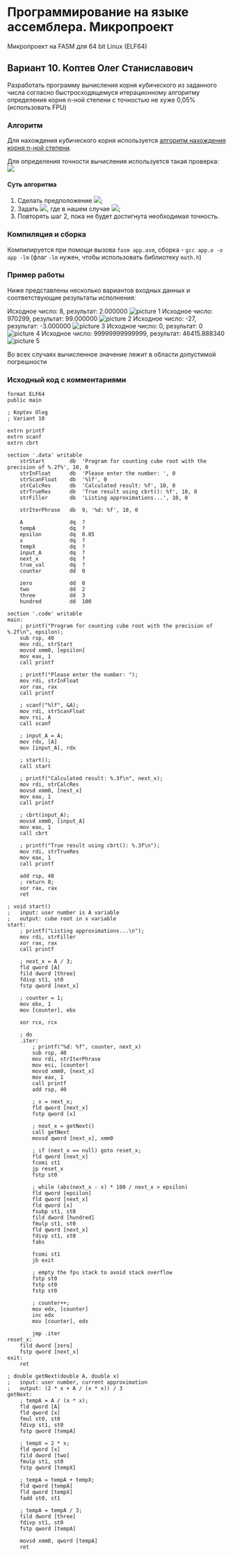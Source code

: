# Программирование на языке ассемблера. Микропроект

Микропроект на FASM для 64 bit Linux (ELF64)

## Вариант 10. Коптев Олег Станиславович
Разработать программу вычисления корня кубического из заданного числа согласно быстросходящемуся итерационному алгоритму определения корня n-ной степени с точностью не хуже 0,05% (использовать FPU)

### Алгоритм
Для нахождения кубического корня используется [алгоритм нахождения корня n-ной степени](https://ru.wikipedia.org/wiki/Алгоритм_нахождения_корня_n-ной_степени).

Для определения точности вычисления используется такая проверка: <img src="https://render.githubusercontent.com/render/math?math=\frac{100 \cdot |x_k - x_{k-1}|}{x_k} < 0.05">

#### Суть алгоритма
1) Сделать предположение <img src="https://render.githubusercontent.com/render/math?math=x_0">;
2) Задать <img src="https://render.githubusercontent.com/render/math?math=x_{k%2B1}=\frac{1}{n}%20\left(%20(n-1)x_k%20%2B%20\frac{A}{x_k^{n-1}}%20\right)">, где в нашем случае <img src="https://render.githubusercontent.com/render/math?math=n = 3">;
3) Повторять шаг 2, пока не будет достигнута необходимая точность.

### Компиляция и сборка
Компилируется при помощи вызова `fasm app.asm`, сборка -  `gcc app.o -o app -lm` (флаг `-lm` нужен, чтобы использовать библиотеку `math.h`)

### Пример работы
Ниже представлены несколько вариантов входных данных и соответствующие результаты исполнения:

Исходное число: 8, результат: 2.000000
![picture 1](https://raw.githubusercontent.com/OlegStanKoptev/CubeRoot/master/images/1.png)
Исходное число: 970299, результат: 99.000000
![picture 2](https://raw.githubusercontent.com/OlegStanKoptev/CubeRoot/master/images/2.png)
Исходное число: -27, результат: -3.000000
![picture 3](https://raw.githubusercontent.com/OlegStanKoptev/CubeRoot/master/images/3.png)
Исходное число: 0, результат: 0
![picture 4](https://raw.githubusercontent.com/OlegStanKoptev/CubeRoot/master/images/4.png)
Исходное число: 99999999999999, результат: 46415.888340
![picture 5](https://raw.githubusercontent.com/OlegStanKoptev/CubeRoot/master/images/5.png)

Во всех случаях вычисленное значение лежит в области допустимой погрешности

### Исходный код с комментариями
```Assembly
format ELF64
public main

; Koptev Oleg
; Variant 10

extrn printf
extrn scanf
extrn cbrt

section '.data' writable
    strStart        db  'Program for counting cube root with the precision of %.2f%', 10, 0
    strInFloat      db  'Please enter the number: ', 0
    strScanFloat    db  '%lf', 0
    strCalcRes      db  'Calculated result: %f', 10, 0
    strTrueRes      db  'True result using cbrt(): %f', 10, 0
    strFiller       db  'Listing approximations...', 10, 0

    strIterPhrase   db  9, '%d: %f', 10, 0

    A               dq  ?
    tempA           dq  ?
    epsilon         dq  0.05
    x               dq  ?
    tempX           dq  ?
    input_A         dq  ?
    next_x          dq  ?
    true_val        dq  ?
    counter         dd  0

    zero            dd  0
    two             dd  2
    three           dd  3
    hundred         dd  100

section '.code' writable 
main:
    ; printf("Program for counting cube root with the precision of %.2f\n", epsilon);
    sub rsp, 40
    mov rdi, strStart
    movsd xmm0, [epsilon]
    mov eax, 1
    call printf

    ; printf("Please enter the number: ");
    mov rdi, strInFloat
    xor rax, rax
    call printf

    ; scanf("%lf", &A);
    mov rdi, strScanFloat
    mov rsi, A
    call scanf

    ; input_A = A;
    mov rdx, [A]
    mov [input_A], rdx

    ; start();
    call start

    ; printf("Calculated result: %.3f\n", next_x);
    mov rdi, strCalcRes
    movsd xmm0, [next_x]
    mov eax, 1
    call printf

    ; cbrt(input_A);
    movsd xmm0, [input_A]
    mov eax, 1
    call cbrt

    ; printf("True result using cbrt(): %.3f\n");
    mov rdi, strTrueRes
    mov eax, 1
    call printf

    add rsp, 40
    ; return 0;
    xor rax, rax
    ret

; void start()
;   input: user number is A variable
;   output: cube root in x variable
start:
    ; printf("Listing approximations...\n");
    mov rdi, strFiller
    xor rax, rax
    call printf

    ; next_x = A / 3;
    fld qword [A]
    fild dword [three]
    fdivp st1, st0
    fstp qword [next_x]

    ; counter = 1;
    mov ebx, 1
    mov [counter], ebx

    xor rcx, rcx

    ; do
    .iter:
        ; printf("%d: %f", counter, next_x)
        sub rsp, 40
        mov rdi, strIterPhrase
        mov esi, [counter]
        movsd xmm0, [next_x]
        mov eax, 1
        call printf
        add rsp, 40

        ; x = next_x;
        fld qword [next_x]
        fstp qword [x]

        ; next_x = getNext()
        call getNext
        movsd qword [next_x], xmm0

        ; if (next_x == null) goto reset_x;
        fld qword [next_x]
        fcomi st1
        jp reset_x
        fstp st0

        ; while (abs(next_x - x) * 100 / next_x > epsilon)
        fld qword [epsilon]
        fld qword [next_x]
        fld qword [x]
        fsubp st1, st0
        fild dword [hundred]
        fmulp st1, st0
        fld qword [next_x]
        fdivp st1, st0
        fabs

        fcomi st1
        jb exit

        ; empty the fpu stack to avoid stack overflow
        fstp st0
        fstp st0
        fstp st0

        ; counter++;
        mov edx, [counter]
        inc edx
        mov [counter], edx

        jmp .iter
reset_x:
    fild dword [zero]
    fstp qword [next_x]
exit:
    ret

; double getNext(double A, double x)
;   input: user number, current approximation
;   output: (2 * x + A / (x * x)) / 3
getNext:
    ; tempA = A / (x * x);
    fld qword [A]
    fld qword [x]
    fmul st0, st0
    fdivp st1, st0
    fstp qword [tempA]

    ; tempX = 2 * x;
    fld qword [x]
    fild dword [two]
    fmulp st1, st0
    fstp qword [tempX]

    ; tempA = tempA + tempX;
    fld qword [tempA]
    fld qword [tempX]
    fadd st0, st1

    ; tempA = tempA / 3;
    fild dword [three]
    fdivp st1, st0
    fstp qword [tempA]

    movsd xmm0, qword [tempA]
    ret

```
